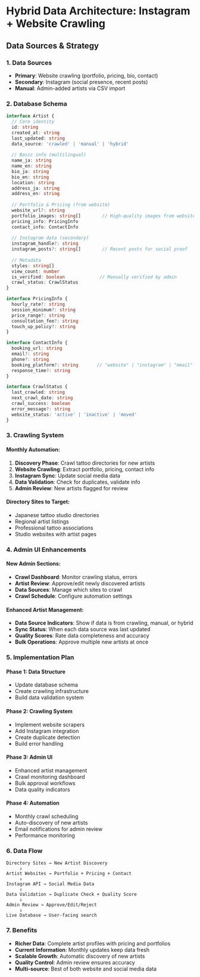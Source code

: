 # Hybrid Data Architecture: Instagram + Website Crawling

## Data Sources & Strategy

### 1. Data Sources
- **Primary**: Website crawling (portfolio, pricing, bio, contact)
- **Secondary**: Instagram (social presence, recent posts)
- **Manual**: Admin-added artists via CSV import

### 2. Database Schema

```typescript
interface Artist {
  // Core identity
  id: string
  created_at: string
  last_updated: string
  data_source: 'crawled' | 'manual' | 'hybrid'
  
  // Basic info (multilingual)
  name_ja: string
  name_en: string
  bio_ja: string
  bio_en: string
  location: string
  address_ja: string
  address_en: string
  
  // Portfolio & Pricing (from website)
  website_url?: string
  portfolio_images: string[]        // High-quality images from website
  pricing_info: PricingInfo
  contact_info: ContactInfo
  
  // Instagram data (secondary)
  instagram_handle?: string
  instagram_posts?: string[]        // Recent posts for social proof
  
  // Metadata
  styles: string[]
  view_count: number
  is_verified: boolean             // Manually verified by admin
  crawl_status: CrawlStatus
}

interface PricingInfo {
  hourly_rate?: string
  session_minimum?: string
  price_range?: string
  consultation_fee?: string
  touch_up_policy?: string
}

interface ContactInfo {
  booking_url: string
  email?: string
  phone?: string
  booking_platform?: string       // "website" | "instagram" | "email"
  response_time?: string
}

interface CrawlStatus {
  last_crawled: string
  next_crawl_date: string
  crawl_success: boolean
  error_message?: string
  website_status: 'active' | 'inactive' | 'moved'
}
```

### 3. Crawling System

#### Monthly Automation:
1. **Discovery Phase**: Crawl tattoo directories for new artists
2. **Website Crawling**: Extract portfolio, pricing, contact info
3. **Instagram Sync**: Update social media data
4. **Data Validation**: Check for duplicates, validate info
5. **Admin Review**: New artists flagged for review

#### Directory Sites to Target:
- Japanese tattoo studio directories
- Regional artist listings
- Professional tattoo associations
- Studio websites with artist pages

### 4. Admin UI Enhancements

#### New Admin Sections:
- **Crawl Dashboard**: Monitor crawling status, errors
- **Artist Review**: Approve/edit newly discovered artists
- **Data Sources**: Manage which sites to crawl
- **Crawl Schedule**: Configure automation settings

#### Enhanced Artist Management:
- **Data Source Indicators**: Show if data is from crawling, manual, or hybrid
- **Sync Status**: When each data source was last updated
- **Quality Scores**: Rate data completeness and accuracy
- **Bulk Operations**: Approve multiple new artists at once

### 5. Implementation Plan

#### Phase 1: Data Structure
- Update database schema
- Create crawling infrastructure
- Build data validation system

#### Phase 2: Crawling System
- Implement website scrapers
- Add Instagram integration
- Create duplicate detection
- Build error handling

#### Phase 3: Admin UI
- Enhanced artist management
- Crawl monitoring dashboard
- Bulk approval workflows
- Data quality indicators

#### Phase 4: Automation
- Monthly crawl scheduling
- Auto-discovery of new artists
- Email notifications for admin review
- Performance monitoring

### 6. Data Flow

```
Directory Sites → New Artist Discovery
     ↓
Artist Websites → Portfolio + Pricing + Contact
     ↓
Instagram API → Social Media Data
     ↓
Data Validation → Duplicate Check + Quality Score
     ↓
Admin Review → Approve/Edit/Reject
     ↓
Live Database → User-facing search
```

### 7. Benefits

- **Richer Data**: Complete artist profiles with pricing and portfolios
- **Current Information**: Monthly updates keep data fresh
- **Scalable Growth**: Automatic discovery of new artists
- **Quality Control**: Admin review ensures accuracy
- **Multi-source**: Best of both website and social media data
